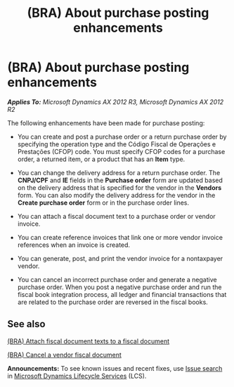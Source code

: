 ﻿---
title: (BRA) About purchase posting enhancements
TOCTitle: (BRA) About purchase posting enhancements
ms:assetid: 2e6c8ac5-b40b-40d0-a280-1fa5de8fee34
ms:mtpsurl: https://technet.microsoft.com/en-us/library/JJ710456(v=AX.60)
ms:contentKeyID: 49384347
ms.date: 04/18/2014
mtps_version: v=AX.60
f1_keywords:
- Brazil
- (BRA)
- purchase posting
- purchase posting enhancements
- BR - 00026
---

# (BRA) About purchase posting enhancements 


_**Applies To:** Microsoft Dynamics AX 2012 R3, Microsoft Dynamics AX 2012 R2_

The following enhancements have been made for purchase posting:

  - You can create and post a purchase order or a return purchase order by specifying the operation type and the Código Fiscal de Operações e Prestações (CFOP) code. You must specify CFOP codes for a purchase order, a returned item, or a product that has an **Item** type.

  - You can change the delivery address for a return purchase order. The **CNPJ/CPF** and **IE** fields in the **Purchase order** form are updated based on the delivery address that is specified for the vendor in the **Vendors** form. You can also modify the delivery address for the vendor in the **Create purchase order** form or in the purchase order lines.

  - You can attach a fiscal document text to a purchase order or vendor invoice.

  - You can create reference invoices that link one or more vendor invoice references when an invoice is created.

  - You can generate, post, and print the vendor invoice for a nontaxpayer vendor.

  - You can cancel an incorrect purchase order and generate a negative purchase order. When you post a negative purchase order and run the fiscal book integration process, all ledger and financial transactions that are related to the purchase order are reversed in the fiscal books.

## See also

[(BRA) Attach fiscal document texts to a fiscal document](bra-attach-fiscal-document-texts-to-a-fiscal-document.md)

[(BRA) Cancel a vendor fiscal document](bra-cancel-a-vendor-fiscal-document.md)

  
**Announcements:** To see known issues and recent fixes, use [Issue search](http://go.microsoft.com/fwlink/?linkid=389258) in [Microsoft Dynamics Lifecycle Services](http://go.microsoft.com/fwlink/?linkid=306505) (LCS).

